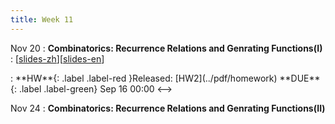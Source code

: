 ```yaml
---
title: Week 11
---
```


Nov 20
: **Combinatorics: Recurrence Relations and Genrating Functions(I)**
  :  \[[slides-zh](../pdf/slides/0-overview.pdf)\]\[[slides-en](../pdf/slides/0-overview-en.pdf)\]
<!-->:  **HW**{: .label .label-red }Released: [HW2](../pdf/homework)  **DUE**{: .label .label-green} Sep 16  00:00
<-->

Nov 24
: **Combinatorics: Recurrence Relations and Genrating Functions(II)**



  

